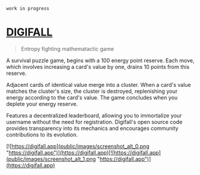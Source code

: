 `work in progress`

# [DIGIFALL](https://digifall.app)

> Entropy fighting mathematactic game

A survival puzzle game, begins with a 100 energy point reserve. Each move, which involves increasing a card's value by one, drains 10 points from this reserve.

Adjacent cards of identical value merge into a cluster. When a card's value matches the cluster's size, the cluster is destroyed, replenishing your energy according to the card's value. The game concludes when you deplete your energy reserve.

Features a decentralized leaderboard, allowing you to immortalize your username without the need for registration. Digifall's open source code provides transparency into its mechanics and encourages community contributions to its evolution.

[![https://digifall.app](public/images/screenshot_alt_0.png "https://digifall.app")](https://digifall.app)[![https://digifall.app](public/images/screenshot_alt_1.png "https://digifall.app")](https://digifall.app)
